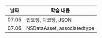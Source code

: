 | 날짜  | 학습 내용                   |
| ----- | --------------------------- |
| 07.05 | 인토딩, 디코딩, JSON        |
| 07.06 | NSDataAsset, associatedtype |
